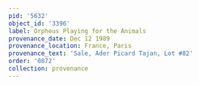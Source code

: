 ```yaml
---
pid: '5632'
object_id: '3396'
label: Orpheus Playing for the Animals
provenance_date: Dec 12 1989
provenance_location: France, Paris
provenance_text: 'Sale, Ader Picard Tajan, Lot #82'
order: '0872'
collection: provenance
---
```

